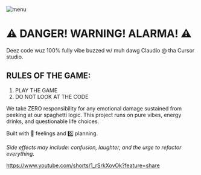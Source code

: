 ![menu](https://github.com/user-attachments/assets/aad148ac-08ff-4312-824d-f3eca08e64b4)

# ⚠️ DANGER! WARNING! ALARMA! ⚠️

Deez code wuz 100% fully vibe buzzed w/ muh dawg Claudio @ tha Cursor studio.

## RULES OF THE GAME:
1. PLAY THE GAME
2. DO NOT LOOK AT THE CODE

We take ZERO responsibility for any emotional damage sustained from peeking at our spaghetti logic. This project runs on pure vibes, energy drinks, and questionable life choices.

Built with 💯 feelings and 0️⃣ planning.

*Side effects may include: confusion, laughter, and the urge to refactor everything.*

https://www.youtube.com/shorts/1_rSrkXovOk?feature=share
